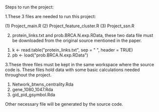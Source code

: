 
Steps to run the project:

1.These 3 files are needed to run this project:

(1) Project_main.R
(2) Project_feature_cluster.R
(3) Project_ssn.R

2.  protein_links.txt and  prob.BRCA.N.exp.RData, these
two data file must be downloaded from the original source
mentioned in the paper.

1) k <- read.table("protein_links.txt", sep = " ", header = TRUE)
2) pb <- load("prob.BRCA.N.exp.RData")

3.These three files must be kept in the same workspace
where the source code is. These files hold data with some
basic calculations needed throughout the project.

1) Network_btwns_centrality.Rda
2) gene_1080_1047.Rda
3) gid_pid_gsymbol.Rda

Other necessary file will be generated by the source code.

